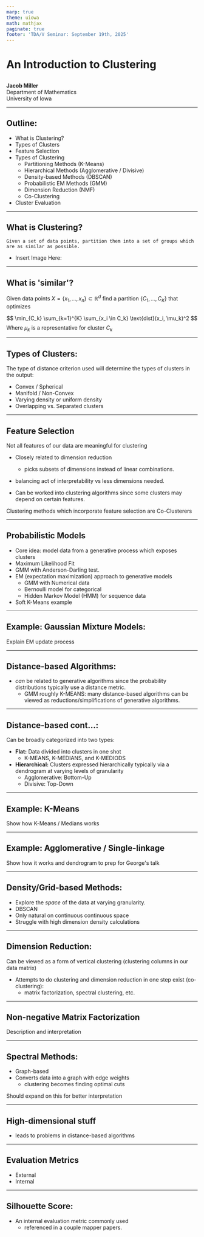 ```yaml
---
marp: true
theme: uiowa
math: mathjax
paginate: true
footer: 'TDA/V Seminar: September 19th, 2025' 
---
```


<!-- _class: title-slide -->

# An Introduction to Clustering
##
**Jacob Miller**  
Department of Mathematics  
University of Iowa  

---

## Outline:

- What is Clustering?
- Types of Clusters
- Feature Selection
- Types of Clustering
    - Partitioning Methods (K-Means)
    - Hierarchical Methods (Agglomerative / Divisive)
    - Density-based Methods (DBSCAN)
    - Probabilistic EM Methods (GMM)
    - Dimension Reduction (NMF)
    - Co-Clustering
- Cluster Evaluation

---

## What is Clustering?
```Given a set of data points, partition them into a set of groups which are as similar as possible.```

- Insert Image Here:

--- 

## What is 'similar'?

Given data points $X = \{x_1 , \dots, x_n \} \subset \mathbb{R}^d$ find a partition $\{C_1 , \dots, C_K \}$ that optimizes

$$
\min_{C_k} \sum_{k=1}^{K} \sum_{x_i \in C_k} \text{dist}(x_i, \mu_k)^2
$$
Where $\mu_k$ is a representative for cluster $C_k$

---

## Types of Clusters:
The type of distance criterion used will determine the types of clusters in the output:
- Convex / Spherical
- Manifold / Non-Convex
- Varying density or uniform density
- Overlapping vs. Separated clusters

---

## Feature Selection
Not all features of our data are meaningful for clustering

- Closely related to dimension reduction
    - picks subsets of dimensions instead of linear combinations.

- balancing act of interpretability vs less dimensions needed.

- Can be worked into clustering algorithms since some clusters may depend on certain features.

Clustering methods which incorporate feature selection are Co-Clusterers

---

## Probabilistic Models

- Core idea: model data from a generative process which exposes clusters
- Maximum Likelihood Fit
- GMM with Anderson-Darling test.
- EM (expectation maximization) approach to generative models
    - GMM with Numerical data
    - Bernoulli model for categorical
    - Hidden Markov Model (HMM) for sequence data
- Soft K-Means example

---

## Example: Gaussian Mixture Models:
Explain EM update process

---

## Distance-based Algorithms:
- *can* be related to generative algorithms since the probability distributions typically use a distance metric.
    - GMM roughly K-MEANS: many distance-based algorithms can be viewed as reductions/simplifications of generative algorithms.

---


## Distance-based cont...:
Can be broadly categorized into two types:
- **Flat:** Data divided into clusters in one shot
    - K-MEANS, K-MEDIANS, and K-MEDIODS
- **Hierarchical:** Clusters expressed hierarchically typically via a dendrogram at varying levels of granularity
    - Agglomerative: Bottom-Up
    - Divisive: Top-Down

---

## Example: K-Means

Show how K-Means / Medians works

---

## Example: Agglomerative / Single-linkage

Show how it works and dendrogram to prep for George's talk

---

## Density/Grid-based Methods:
- Explore the *space* of the data at varying granularity.
- DBSCAN
- Only natural on continuous continuous space
- Struggle with high dimension density calculations

--- 

## Dimension Reduction:
Can be viewed as a form of vertical clustering (clustering columns in our data matrix)
- Attempts to do clustering and dimension reduction in one step exist (co-clustering):
    - matrix factorization, spectral clustering, etc.

---

## Non-negative Matrix Factorization

Description and interpretation

--- 

## Spectral Methods:
- Graph-based
- Converts data into a graph with edge weights
    - clustering becomes finding optimal cuts 

Should expand on this for better interpretation

---

## High-dimensional stuff

- leads to problems in distance-based algorithms 

--- 

## Evaluation Metrics

- External
- Internal

---

## Silhouette Score:
- An internal evaluation metric commonly used
    - referenced in a couple mapper papers.

